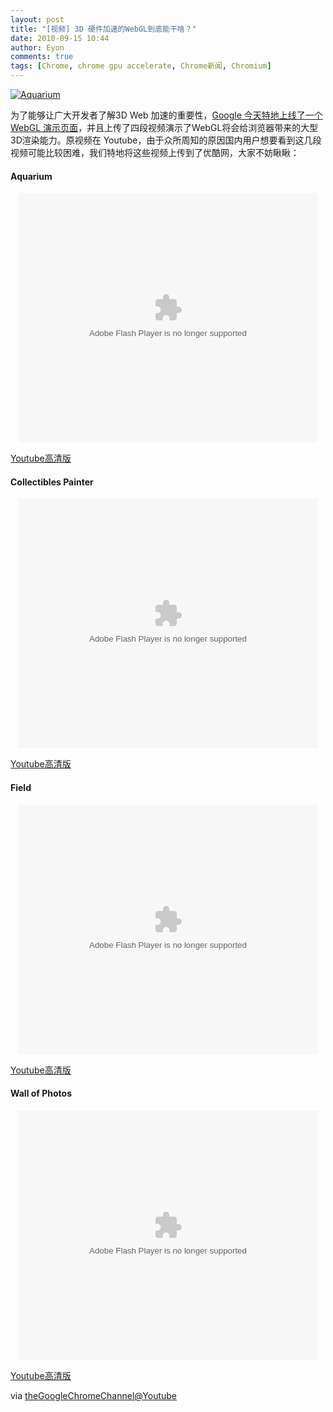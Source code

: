 ```yaml
---
layout: post
title: "[视频] 3D 硬件加速的WebGL到底能干啥？"
date: 2010-09-15 10:44
author: Eyon
comments: true
tags: [Chrome, chrome gpu accelerate, Chrome新闻, Chromium]
---
```

<a href="http://img.chromi.org/2010/09/Aquarium.png">![](http://img.chromi.org/2010/09/Aquarium-550x309.png "Aquarium")</a>

为了能够让广大开发者了解3D Web 加速的重要性，[Google 今天特地上线了一个 WebGL 演示页面](http://www.chromi.org/archives/7345)，并且上传了四段视频演示了WebGL将会给浏览器带来的大型3D渲染能力。原视频在 Youtube，由于众所周知的原因国内用户想要看到这几段视频可能比较困难，我们特地将这些视频上传到了优酷网，大家不妨瞅瞅：<!--more-->



#### Aquarium



<p style="text-align: center;"><embed src='http://player.youku.com/player.php/sid/XMjA2NTM3MTI0/v.swf' quality='high' width='480' height='400' align='middle' allowScriptAccess='sameDomain' type='application/x-shockwave-flash'></embed>


[Youtube高清版](http://www.youtube.com/watch?v=9pM9LBcKxK4&feature=youtube_gdata)



#### Collectibles Painter



<p style="text-align: center;"><embed src='http://player.youku.com/player.php/sid/XMjA2NTMzOTA4/v.swf' quality='high' width='480' height='400' align='middle' allowScriptAccess='sameDomain' type='application/x-shockwave-flash'></embed>


[Youtube高清版](http://www.youtube.com/watch?v=JarpYujDu6w&feature=youtube_gdata)



#### Field



<p style="text-align: center;"><embed src='http://player.youku.com/player.php/sid/XMjA2NTMzMTUy/v.swf' quality='high' width='480' height='400' align='middle' allowScriptAccess='sameDomain' type='application/x-shockwave-flash'></embed>


[Youtube高清版](http://www.youtube.com/watch?v=xk_69ceqVFY&feature=youtube_gdata)



#### Wall of Photos



<p style="text-align: center;"><embed src='http://player.youku.com/player.php/sid/XMjA2NTM4NTM2/v.swf' quality='high' width='480' height='400' align='middle' allowScriptAccess='sameDomain' type='application/x-shockwave-flash'></embed>


[Youtube高清版](http://www.youtube.com/watch?v=_IlFNUc7ZUk&feature=youtube_gdata)

via [theGoogleChromeChannel@Youtube](http://www.youtube.com/profile?user=googlechrome#g/u)
